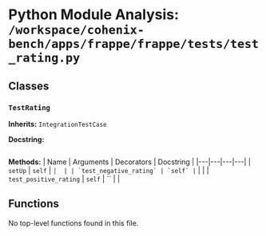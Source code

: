 # Python Module Analysis: `/workspace/cohenix-bench/apps/frappe/frappe/tests/test_rating.py`

## Classes

### `TestRating`
**Inherits:** `IntegrationTestCase`


**Docstring:**
```

```

**Methods:**
| Name | Arguments | Decorators | Docstring |
|---|---|---|---|
| `setUp` | `self` | `` |  |
| `test_negative_rating` | `self` | `` |  |
| `test_positive_rating` | `self` | `` |  |





## Functions

No top-level functions found in this file.
